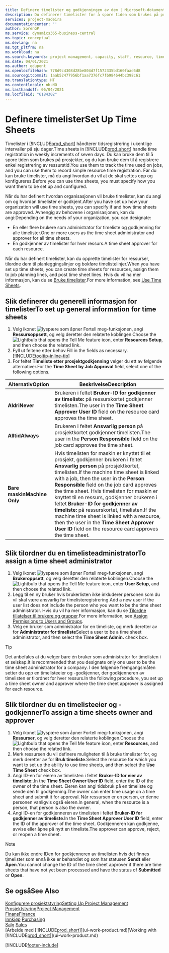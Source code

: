 ```yaml
---
title: Definere timelister og godkjenningen av dem | Microsoft-dokumentasjon
description: Du definerer timelister for å spore tiden som brukes på prosjekter, og bruk av ressurser. Dette er til hjelp ved prosjektstyring, bemanning og kapasitet.
services: project-madeira
documentationcenter: ''
author: SorenGP
ms.service: dynamics365-business-central
ms.topic: conceptual
ms.devlang: na
ms.tgt_pltfrm: na
ms.workload: na
ms.search.keywords: project management, capacity, staff, resource, time sheet
ms.date: 04/01/2021
ms.author: edupont
ms.openlocfilehash: 778d9c4308d28be804d7f1572335bd160faad6d8
ms.sourcegitcommit: 1aab52477956bf1aa7376fc7fb984644bc398c61
ms.translationtype: HT
ms.contentlocale: nb-NO
ms.lasthandoff: 06/04/2021
ms.locfileid: "6184302"
---
```

# <a name="set-up-time-sheets"></a><span data-ttu-id="e56a9-103">Definere timelister</span><span class="sxs-lookup"><span data-stu-id="e56a9-103">Set Up Time Sheets</span></span>
<span data-ttu-id="e56a9-104">Timelister i [!INCLUDE[prod_short](includes/prod_short.md)] håndterer tidsregistrering i ukentlige intervaller på sju dager.</span><span class="sxs-lookup"><span data-stu-id="e56a9-104">Time sheets in [!INCLUDE[prod_short](includes/prod_short.md)] handle time registration in weekly increments of seven days.</span></span> <span data-ttu-id="e56a9-105">Du kan bruke dem til å spore tiden som brukes på prosjekter, og du kan bruke dem til å registrere enkel registrering av ressurstid.</span><span class="sxs-lookup"><span data-stu-id="e56a9-105">You use them to track the time used on jobs, and you can use them to record simple resource time registration.</span></span> <span data-ttu-id="e56a9-106">Før du kan bruke timelister, må du angi hvordan du vil at de skal settes opp og konfigureres.</span><span class="sxs-lookup"><span data-stu-id="e56a9-106">Before you can use time sheets, you must specify how you want them to be set up and configured.</span></span>

<span data-ttu-id="e56a9-107">Når du har definert hvordan organisasjonen vil bruke timelister, kan du angi om og hvordan timelister er godkjent.</span><span class="sxs-lookup"><span data-stu-id="e56a9-107">After you have set up how your organization will use time sheets, you can specify if and how time sheets are approved.</span></span> <span data-ttu-id="e56a9-108">Avhengig av behovene i organisasjonen, kan du angi:</span><span class="sxs-lookup"><span data-stu-id="e56a9-108">Depending on the needs of your organization, you can designate:</span></span>

* <span data-ttu-id="e56a9-109">En eller flere brukere som administrator for timeliste og godkjenning for alle timelister.</span><span class="sxs-lookup"><span data-stu-id="e56a9-109">One or more users as the time sheet administrator and approver for all time sheets.</span></span>
* <span data-ttu-id="e56a9-110">En godkjenner av timelister for hver ressurs.</span><span class="sxs-lookup"><span data-stu-id="e56a9-110">A time sheet approver for each resource.</span></span>

<span data-ttu-id="e56a9-111">Når du har definert timelister, kan du opprette timelister for ressurser, tilordne dem til planleggingslinjer og bokføre timelistelinjer.</span><span class="sxs-lookup"><span data-stu-id="e56a9-111">When you have set up time sheets, you can create time sheets for resources, assign them to job planning lines, and post time sheet lines.</span></span> <span data-ttu-id="e56a9-112">Hvis du vil ha mer informasjon, kan du se [Bruke timelister](projects-how-use-time-sheets.md).</span><span class="sxs-lookup"><span data-stu-id="e56a9-112">For more information, see [Use Time Sheets](projects-how-use-time-sheets.md).</span></span>

## <a name="to-set-up-general-information-for-time-sheets"></a><span data-ttu-id="e56a9-113">Slik definerer du generell informasjon for timelister</span><span class="sxs-lookup"><span data-stu-id="e56a9-113">To set up general information for time sheets</span></span>
1. <span data-ttu-id="e56a9-114">Velg ikonet ![lyspære som åpner Fortell meg-funksjonen](media/ui-search/search_small.png "Fortell hva du vil gjøre"), angi **Ressursoppsett**, og velg deretter den relaterte koblingen.</span><span class="sxs-lookup"><span data-stu-id="e56a9-114">Choose the ![Lightbulb that opens the Tell Me feature](media/ui-search/search_small.png "Tell me what you want to do") icon, enter **Resources Setup**, and then choose the related link.</span></span>  
2. <span data-ttu-id="e56a9-115">Fyll ut feltene etter behov.</span><span class="sxs-lookup"><span data-stu-id="e56a9-115">Fill in the fields as necessary.</span></span> [!INCLUDE[tooltip-inline-tip](includes/tooltip-inline-tip_md.md)]
3. <span data-ttu-id="e56a9-116">For feltet **Timeliste etter prosjektgodkjenning** velger du ett av følgende alternativer.</span><span class="sxs-lookup"><span data-stu-id="e56a9-116">For the **Time Sheet by Job Approval** field, select one of the following options.</span></span>

| <span data-ttu-id="e56a9-117">Alternativ</span><span class="sxs-lookup"><span data-stu-id="e56a9-117">Option</span></span> | <span data-ttu-id="e56a9-118">Beskrivelse</span><span class="sxs-lookup"><span data-stu-id="e56a9-118">Description</span></span> |
| --- | --- |
| <span data-ttu-id="e56a9-119">**Aldri**</span><span class="sxs-lookup"><span data-stu-id="e56a9-119">**Never**</span></span> |<span data-ttu-id="e56a9-120">Brukeren i feltet **Bruker-ID for godkjenner av timeliste:** på ressurskortet godkjenner timelisten.</span><span class="sxs-lookup"><span data-stu-id="e56a9-120">The user in the **Time Sheet Approver User ID** field on the resource card approves the time sheet.</span></span> |
| <span data-ttu-id="e56a9-121">**Alltid**</span><span class="sxs-lookup"><span data-stu-id="e56a9-121">**Always**</span></span> |<span data-ttu-id="e56a9-122">Brukeren i feltet **Ansvarlig person** på prosjektkortet godkjenner timelisten.</span><span class="sxs-lookup"><span data-stu-id="e56a9-122">The user in the **Person Responsible** field on the job card approves the time sheet.</span></span> |
| <span data-ttu-id="e56a9-123">**Bare maskin**</span><span class="sxs-lookup"><span data-stu-id="e56a9-123">**Machine Only**</span></span> |<span data-ttu-id="e56a9-124">Hvis timelisten for maskin er knyttet til et prosjekt, godkjenner brukeren i feltet **Ansvarlig person** på prosjektkortet, timelisten.</span><span class="sxs-lookup"><span data-stu-id="e56a9-124">If the machine time sheet is linked with a job, then the user in the **Person Responsible** field on the job card approves the time sheet.</span></span> <span data-ttu-id="e56a9-125">Hvis timelisten for maskin er knyttet til en ressurs, godkjenner brukeren i feltet **Bruker-ID for godkjenner av timeliste:** på ressurskortet, timelisten.</span><span class="sxs-lookup"><span data-stu-id="e56a9-125">If the machine time sheet is linked with a resource, then the user in the **Time Sheet Approver User ID** field on the resource card approves the time sheet.</span></span> |

## <a name="to-assign-a-time-sheet-administrator"></a><span data-ttu-id="e56a9-126">Slik tilordner du en timelisteadministrator</span><span class="sxs-lookup"><span data-stu-id="e56a9-126">To assign a time sheet administrator</span></span>
1. <span data-ttu-id="e56a9-127">Velg ikonet ![lyspære som åpner Fortell meg-funksjonen](media/ui-search/search_small.png "Fortell hva du vil gjøre"), angi **Brukeroppsett**, og velg deretter den relaterte koblingen.</span><span class="sxs-lookup"><span data-stu-id="e56a9-127">Choose the ![Lightbulb that opens the Tell Me feature](media/ui-search/search_small.png "Tell me what you want to do") icon, enter **User Setup**, and then choose the related link.</span></span>  
2. <span data-ttu-id="e56a9-128">Legg til en ny bruker hvis brukerlisten ikke inkluderer personen som du vil skal være ansvarlig for timelisteregistrering.</span><span class="sxs-lookup"><span data-stu-id="e56a9-128">Add a new user if the user list does not include the person who you want to be the time sheet administrator.</span></span> <span data-ttu-id="e56a9-129">Hvis du vil ha mer informasjon, kan du se [Tilordne tillatelser til brukere og grupper](ui-define-granular-permissions.md).</span><span class="sxs-lookup"><span data-stu-id="e56a9-129">For more information, see [Assign Permissions to Users and Groups](ui-define-granular-permissions.md).</span></span>
3. <span data-ttu-id="e56a9-130">Velg en bruker som administrator for en timeliste, og merk deretter av for **Administrator for timeliste**</span><span class="sxs-lookup"><span data-stu-id="e56a9-130">Select a user to be a time sheet administrator, and then select the **Time Sheet Admin.** check box.</span></span>  

> [!TIP]  
>   <span data-ttu-id="e56a9-131">Det anbefales at du velger bare én bruker som administrator for timelisten i et selskap.</span><span class="sxs-lookup"><span data-stu-id="e56a9-131">It is recommended that you designate only one user to be the time sheet administrator for a company.</span></span> <span data-ttu-id="e56a9-132">I den følgende fremgangsmåten setter du opp en timelisteeier og -godkjenner, der godkjenneren av timelisten er tilordnet for hver ressurs.</span><span class="sxs-lookup"><span data-stu-id="e56a9-132">In the following procedure, you set up a time sheet owner and approver where the time sheet approver is assigned for each resource.</span></span>  

## <a name="to-assign-a-time-sheets-owner-and-approver"></a><span data-ttu-id="e56a9-133">Slik tilordner du en timelisteeier og -godkjenner</span><span class="sxs-lookup"><span data-stu-id="e56a9-133">To assign a time sheets owner and approver</span></span>
1. <span data-ttu-id="e56a9-134">Velg ikonet ![lyspære som åpner Fortell meg-funksjonen](media/ui-search/search_small.png "Fortell hva du vil gjøre"), angi **Ressurser**, og velg deretter den relaterte koblingen.</span><span class="sxs-lookup"><span data-stu-id="e56a9-134">Choose the ![Lightbulb that opens the Tell Me feature](media/ui-search/search_small.png "Tell me what you want to do") icon, enter **Resources**, and then choose the related link.</span></span>
2. <span data-ttu-id="e56a9-135">Merk ressursen du vil definere muligheten til å bruke timelister for, og merk deretter av for **Bruk timeliste**.</span><span class="sxs-lookup"><span data-stu-id="e56a9-135">Select the resource for which you want to set up the ability to use time sheets, and then select the **Use Time Sheet** check box.</span></span>  
3. <span data-ttu-id="e56a9-136">Angi ID-en for eieren av timelisten i feltet **Bruker-ID for eier av timeliste:**.</span><span class="sxs-lookup"><span data-stu-id="e56a9-136">In the **Time Sheet Owner User ID** field, enter the ID of the owner of the time sheet.</span></span> <span data-ttu-id="e56a9-137">Eieren kan angi tidsbruk på en timeliste og sende den til godkjenning.</span><span class="sxs-lookup"><span data-stu-id="e56a9-137">The owner can enter time usage on a time sheet and submit it for approval.</span></span> <span data-ttu-id="e56a9-138">Når ressursen er en person, er denne personen vanligvis også eieren.</span><span class="sxs-lookup"><span data-stu-id="e56a9-138">In general, when the resource is a person, that person is also the owner.</span></span>  
4. <span data-ttu-id="e56a9-139">Angi ID-en for godkjenneren av timelisten i feltet **Bruker-ID for godkjenner av timeliste**.</span><span class="sxs-lookup"><span data-stu-id="e56a9-139">In the **Time Sheet Approver User ID** field, enter the ID of the approver of the time sheet.</span></span> <span data-ttu-id="e56a9-140">Godkjenneren kan godkjenne, avvise eller åpne på nytt en timeliste.</span><span class="sxs-lookup"><span data-stu-id="e56a9-140">The approver can approve, reject, or reopen a time sheet.</span></span>  

> [!NOTE]  
>   <span data-ttu-id="e56a9-141">Du kan ikke endre IDen for godkjenneren av timelisten hvis det finnes timelister som ennå ikke er behandlet og som har statusen **Sendt** eller **Åpen**.</span><span class="sxs-lookup"><span data-stu-id="e56a9-141">You cannot change the ID of the time sheet approver if there are time sheets that have not yet been processed and have the status of **Submitted** or **Open**.</span></span>

## <a name="see-also"></a><span data-ttu-id="e56a9-142">Se også</span><span class="sxs-lookup"><span data-stu-id="e56a9-142">See Also</span></span>
[<span data-ttu-id="e56a9-143">Konfigurere prosjektstyring</span><span class="sxs-lookup"><span data-stu-id="e56a9-143">Setting Up Project Management</span></span>](projects-setup-projects.md)  
[<span data-ttu-id="e56a9-144">Prosjektstyring</span><span class="sxs-lookup"><span data-stu-id="e56a9-144">Project Management</span></span>](projects-manage-projects.md)  
[<span data-ttu-id="e56a9-145">Finans</span><span class="sxs-lookup"><span data-stu-id="e56a9-145">Finance</span></span>](finance.md)  
<span data-ttu-id="e56a9-146">[Innkjøp](purchasing-manage-purchasing.md)       </span><span class="sxs-lookup"><span data-stu-id="e56a9-146">[Purchasing](purchasing-manage-purchasing.md)       </span></span>  
<span data-ttu-id="e56a9-147">[Salg](sales-manage-sales.md)    </span><span class="sxs-lookup"><span data-stu-id="e56a9-147">[Sales](sales-manage-sales.md)    </span></span>  
<span data-ttu-id="e56a9-148">[Arbeide med [!INCLUDE[prod_short](includes/prod_short.md)]](ui-work-product.md)</span><span class="sxs-lookup"><span data-stu-id="e56a9-148">[Working with [!INCLUDE[prod_short](includes/prod_short.md)]](ui-work-product.md)</span></span>  


[!INCLUDE[footer-include](includes/footer-banner.md)]